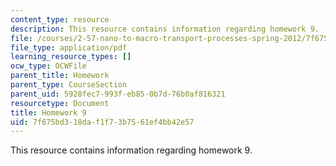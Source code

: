 ```yaml
---
content_type: resource
description: This resource contains information regarding homework 9.
file: /courses/2-57-nano-to-macro-transport-processes-spring-2012/7f675bd318daf1f73b7561ef4bb42e57_MIT2_57S12_hw_9.pdf
file_type: application/pdf
learning_resource_types: []
ocw_type: OCWFile
parent_title: Homework
parent_type: CourseSection
parent_uid: 5928fec7-993f-eb85-0b7d-76b0af816321
resourcetype: Document
title: Homework 9
uid: 7f675bd3-18da-f1f7-3b75-61ef4bb42e57
---
```

This resource contains information regarding homework 9.

